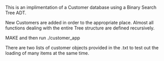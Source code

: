 This is an implimentation of a Customer database using a  Binary Search Tree ADT.

New Customers are added in order to the appropriate place. Almost all functions dealing with the entire Tree structure are defined recursively.

MAKE and then run ./customer_app 

There are two lists of customer objects provided in the .txt to test out the loading of many items at the same time.
